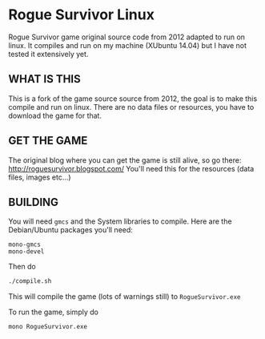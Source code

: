 Rogue Survivor Linux
====================
Rogue Survivor game original source code from 2012 adapted to run on linux.
It compiles and run on my machine (XUbuntu 14.04) but I have not tested it
extensively yet.


WHAT IS THIS
------------

This is a fork of the game source source from 2012, the goal is to make this
compile and run on linux. There are no data files or resources, you have to
download the game for that.


GET THE GAME
------------

The original blog where you can get the game is still alive, so go there:
http://roguesurvivor.blogspot.com/
You'll need this for the resources (data files, images etc...)

BUILDING
--------

You will need ```gmcs``` and the System libraries to compile. Here are the
Debian/Ubuntu packages you'll need:
```
mono-gmcs
mono-devel
```

Then do
```bash
./compile.sh
```
This will compile the game (lots of warnings still) to ```RogueSurvivor.exe```

To run the game, simply do
```
mono RogueSurvivor.exe
```
